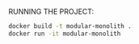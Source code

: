 RUNNING THE PROJECT:

```bash
docker build -t modular-monolith .
docker run -it modular-monolith
```
